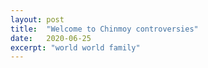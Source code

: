 ```yaml
---
layout: post
title:  "Welcome to Chinmoy controversies"
date:   2020-06-25
excerpt: "world world family"
---
```

